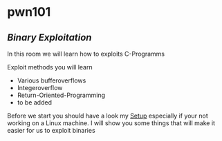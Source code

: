 # **pwn101** 
## *Binary Exploitation*

In this room we will learn how to exploits C-Programms

Exploit methods you will learn 
- Various bufferoverflows
- Integeroverflow
- Return-Oriented-Programming 
- to be added

Before we start you should have a look my [Setup](https://github.com/qndrm/TryHackMe/tree/main/Rooms/Setup) especially if your not working on a Linux machine.
I will show you some things that will make it easier for us to exploit binaries


